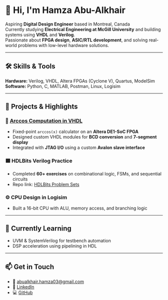 # 👋 Hi, I'm Hamza Abu-Alkhair

Aspiring **Digital Design Engineer** based in Montreal, Canada  
Currently studying **Electrical Engineering at McGill University** and building systems using **VHDL** and **Verilog**.  
Passionate about **FPGA design**, **ASIC/RTL development**, and solving real-world problems with low-level hardware solutions.

---

## 🛠️ Skills & Tools

**Hardware:** Verilog, VHDL, Altera FPGAs (Cyclone V), Quartus, ModelSim  
**Software:** Python, C, MATLAB, Postman, Linux, Logisim  

---

## 🔬 Projects & Highlights

### 🔷 [Arccos Computation in VHDL](https://github.com/hamooza03/Arccos_in_VHDL)
- Fixed-point `arccos(x)` calculator on an **Altera DE1-SoC FPGA**
- Designed custom VHDL modules for **BCD conversion** and **7-segment display**
- Integrated with **JTAG I/O** using a custom **Avalon slave interface**

### 🟩 HDLBits Verilog Practice
- Completed **60+ exercises** on combinational logic, FSMs, and sequential circuits  
- Repo link: [HDLBits Problem Sets](https://hdlbits.01xz.net/wiki/Problem_sets)

### ⚙️ CPU Design in Logisim
- Built a 16-bit CPU with ALU, memory access, and branching logic

---

## 🌱 Currently Learning

- UVM & SystemVerilog for testbench automation  
- DSP acceleration using pipelining in HDL

---

## 📫 Get in Touch

- 📧 [abualkhair.hamza03@gmail.com](mailto:abualkhair.hamza03@gmail.com)  
- 🔗 [LinkedIn](https://www.linkedin.com/in/hamza-abk)  
- 💻 [GitHub](https://github.com/hamooza03)
